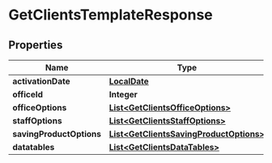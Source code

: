 # GetClientsTemplateResponse

## Properties
Name | Type | Description | Notes
------------ | ------------- | ------------- | -------------
**activationDate** | [**LocalDate**](LocalDate.md) |  |  [optional]
**officeId** | **Integer** |  |  [optional]
**officeOptions** | [**List&lt;GetClientsOfficeOptions&gt;**](GetClientsOfficeOptions.md) |  |  [optional]
**staffOptions** | [**List&lt;GetClientsStaffOptions&gt;**](GetClientsStaffOptions.md) |  |  [optional]
**savingProductOptions** | [**List&lt;GetClientsSavingProductOptions&gt;**](GetClientsSavingProductOptions.md) |  |  [optional]
**datatables** | [**List&lt;GetClientsDataTables&gt;**](GetClientsDataTables.md) |  |  [optional]
